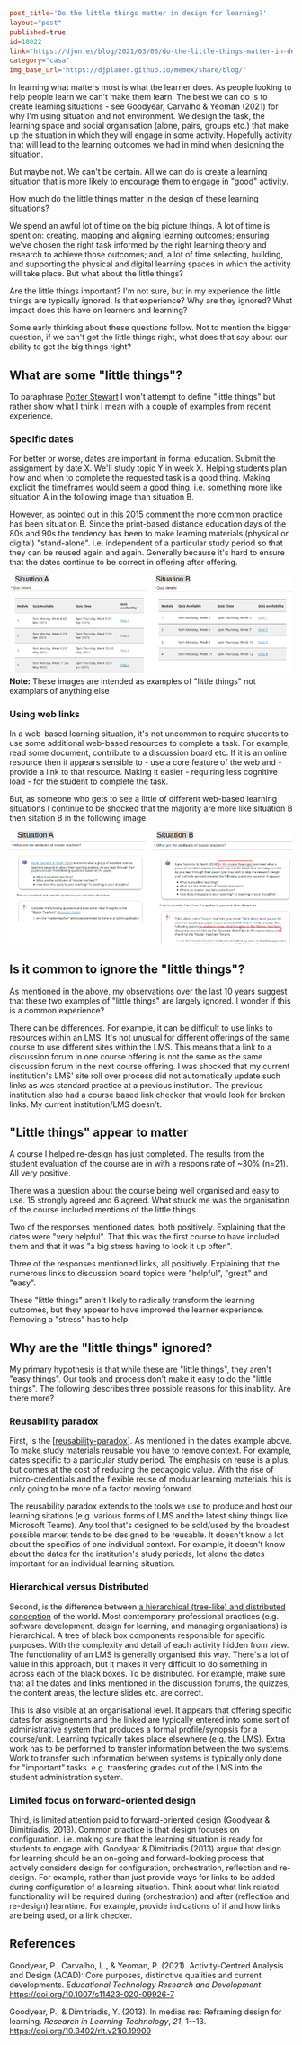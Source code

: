 ```toml
post_title='Do the little things matter in design for learning?'
layout="post"
published=true
id=18022
link="https://djon.es/blog/2021/03/06/do-the-little-things-matter-in-design-for-learning/"
category="casa"
img_base_url="https://djplaner.github.io/memex/share/blog/"
```

In learning what matters most is what the learner does. As people looking to help people learn we can't make them learn. The best we can do is to create learning situations - see Goodyear, Carvalho & Yeoman (2021) for why I'm using situation and not environment. We design the task, the learning space and social organisation (alone, pairs, groups etc.) that make up the situation in which they will engage in some activity. Hopefully activity that will lead to the learning outcomes we had in mind when designing the situation.

But maybe not. We can't be certain. All we can do is create a learning situation that is more likely to encourage them to engage in "good" activity.

How much do the little things matter in the design of these learning situations?

We spend an awful lot of time on the big picture things. A lot of time is spent on: creating, mapping and aligning learning outcomes; ensuring we've chosen the right task informed by the right learning theory and research to achieve those outcomes; and, a lot of time selecting, building, and supporting the physical and digital learning spaces in which the activity will take place. But what about the little things?

Are the little things important? I'm not sure, but in my experience the little things are typically ignored. Is that experience? Why are they ignored? What impact does this have on learners and learning?

Some early thinking about these questions follow. Not to mention the bigger question, if we can't get the little things right, what does that say about our ability to get the big things right?
## What are some "little things"?

To paraphrase [Potter Stewart](https://en.wikipedia.org/wiki/I_know_it_when_I_see_it) I won't attempt to define "little things" but rather show what I think I mean with a couple of examples from recent experience. 
### Specific dates

For better or worse, dates are important in formal education. Submit the assignment by date X. We'll study topic Y in week X. Helping students plan how and when to complete the requested task is a good thing. Making explicit the timeframes would seem a good thing. i.e. something more like situation A in the following image than situation B.

However, as pointed out in [this 2015 comment](https://djon.es/blog/2015/06/26/and-the-little-one-said-roll-over-roll-over/#comment-1340) the more common practice has been situation B. Since the print-based distance education days of the 80s and 90s the tendency has been to make learning materials (physical or digital) "stand-alone". i.e. independent of a particular study period so that they can be reused again and again. Generally because it's hard to ensure that the dates continue to be correct in offering after offering.

![](2021-03-06-10-04-55.png)
**Note:** These images are intended as examples of "little things" not examplars of anything else
### Using web links

In a web-based learning situation, it's not uncommon to require students to use some additional web-based resources to complete a task. For example, read some document, contribute to a discussion board etc. If it is an online resource then it appears sensible to - use a core feature of the web and - provide a link to that resource. Making it easier - requiring less cognitive load - for the student to complete the task.

But, as someone who gets to see a little of different web-based learning situations I continue to be shocked that the majority are more like situation B then sitation B in the following image. 

![](2021-03-06-10-03-36.png)
## Is it common to ignore the "little things"?

As mentioned in the above, my observations over the last 10 years suggest that these two examples of "little things" are largely ignored. I wonder if this is a common experience?

There can be differences. For example, it can be difficult to use links to resources within an LMS. It's not unusual for different offerings of the same course to use different sites within the LMS. This means that a link to a discussion forum in one course offering is not the same as the same discussion forum in the next course offering. I was shocked that my current institution's LMS' site roll over process did not automatically update such links as was standard practice at a previous institution. The previous institution also had a course based link checker that would look for broken links. My current institution/LMS doesn't.
## "Little things" appear to matter 

A course I helped re-design has just completed. The results from the student evaluation of the course are in with a respons rate of ~30% (n=21). All very positive. 

There was a question about the course being well organised and easy to use. 15 strongly agreed and 6 agreed. What struck me was the organisation of the course included mentions of the little things.

Two of the responses mentioned dates, both positively. Explaining that the dates were "very helpful". That this was the first course to have included them and that it was "a big stress having to look it up often".

Three of the responses mentioned links, all positively. Explaining that the numerous links to discussion board topics were "helpful", "great" and "easy".

These "little things" aren't likely to radically transform the learning outcomes, but they appear to have improved the learner experience. Removing a "stress" has to help.
## Why are the "little things" ignored?

My primary hypothesis is that while these are "little things", they aren't "easy things". Our tools and process don't make it easy to do the "little things". The following describes three possible reasons for this inability. Are there more?
### Reusability paradox

First, is the [[reusability-paradox]]. As mentioned in the dates example above. To make study materials reusable you have to remove context. For example, dates specific to a particular study period. The emphasis on reuse is a plus, but comes at the cost of reducing the pedagogic value. With the rise of micro-credentials and the flexible reuse of modular learning materials this is only going to be more of a factor moving forward. 

The reusability paradox extends to the tools we use to produce and host our learning sitations (e.g. various forms of LMS and the latest shiny things like Microsoft Teams). Any tool that's designed to be sold/used by the broadest possible market tends to be designed to be reusable. It doesn't know a lot about the specifics of one individual context. For example, it doesn't know about the dates for the institution's study periods, let alone the dates important for an individual learning situation. 
### Hierarchical versus Distributed

Second, is the difference between [a hierarchical (tree-like) and distributed conception](https://djon.es/blog/2014/09/21/breaking-bad-to-bridge-the-realityrhetoric-chasm/#how-you-see-the-world-distributed-or-tree-like) of the world. Most contemporary professional practices (e.g. software development, design for learning, and managing organisations) is hierarchical. A tree of black box components responsible for specific purposes. With the complexity and detail of each activity hidden from view. The functionality of an LMS is generally organised this way. There's a lot of value in this approach, but it makes it very difficult to do something in across each of the black boxes. To be distributed. For example, make sure that all the dates and links mentioned in the discussion forums, the quizzes, the content areas, the lecture slides etc. are correct.

This is also visible at an organisational level. It appears that offering specific dates for assignemnts and the linked are typically entered into some sort of administrative system that produces a formal profile/synopsis for a course/unit. Learning typically takes place elsewhere (e.g. the LMS). Extra work has to be performed to transfer information between the two systems. Work to transfer such information between systems is typically only done for "important" tasks. e.g. transfering grades out of the LMS into the student administration system.

### Limited focus on forward-oriented design

Third, is limited attention paid to forward-oriented design (Goodyear & Dimitriadis, 2013). Common practice is that design focuses on configuration. i.e. making sure that the learning situation is ready for students to engage with. Goodyear & Dimitriadis (2013) argue that design for learning should be an on-going and forward-looking process that actively considers design for configuration, orchestration, reflection and re-design. For example, rather than just provide ways for links to be added during configuration of a learning situation. Think about what link related functionality will be required during (orchestration) and after (reflection and re-design) learntime. For example, provide indications of if and how links are being used, or a link checker.
## References

Goodyear, P., Carvalho, L., & Yeoman, P. (2021). Activity-Centred Analysis and Design (ACAD): Core purposes, distinctive qualities and current developments. *Educational Technology Research and Development*. <https://doi.org/10.1007/s11423-020-09926-7>

Goodyear, P., & Dimitriadis, Y. (2013). In medias res: Reframing design for learning. *Research in Learning Technology*, *21*, 1--13\. <https://doi.org/10.3402/rlt.v21i0.19909>


[//begin]: # "Autogenerated link references for markdown compatibility"
[reusability-paradox]: ../../sense/Bricolage/reusability-paradox.md "Reusability Paradox"
[//end]: # "Autogenerated link references"